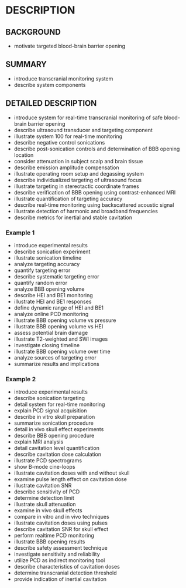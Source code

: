 # DESCRIPTION

## BACKGROUND

- motivate targeted blood-brain barrier opening

## SUMMARY

- introduce transcranial monitoring system
- describe system components

## DETAILED DESCRIPTION

- introduce system for real-time transcranial monitoring of safe blood-brain barrier opening
- describe ultrasound transducer and targeting component
- illustrate system 100 for real-time monitoring
- describe negative control sonications
- describe post-sonication controls and determination of BBB opening location
- consider attenuation in subject scalp and brain tissue
- describe emission amplitude compensation
- illustrate operating room setup and degassing system
- describe individualized targeting of ultrasound focus
- illustrate targeting in stereotactic coordinate frames
- describe verification of BBB opening using contrast-enhanced MRI
- illustrate quantification of targeting accuracy
- describe real-time monitoring using backscattered acoustic signal
- illustrate detection of harmonic and broadband frequencies
- describe metrics for inertial and stable cavitation

### Example 1

- introduce experimental results
- describe sonication experiment
- illustrate sonication timeline
- analyze targeting accuracy
- quantify targeting error
- describe systematic targeting error
- quantify random error
- analyze BBB opening volume
- describe HEI and BE1 monitoring
- illustrate HEI and BE1 responses
- define dynamic range of HEI and BE1
- analyze online PCD monitoring
- illustrate BBB opening volume vs pressure
- illustrate BBB opening volume vs HEI
- assess potential brain damage
- illustrate T2-weighted and SWI images
- investigate closing timeline
- illustrate BBB opening volume over time
- analyze sources of targeting error
- summarize results and implications

### Example 2

- introduce experimental results
- describe sonication targeting
- detail system for real-time monitoring
- explain PCD signal acquisition
- describe in vitro skull preparation
- summarize sonication procedure
- detail in vivo skull effect experiments
- describe BBB opening procedure
- explain MRI analysis
- detail cavitation level quantification
- describe cavitation dose calculation
- illustrate PCD spectrograms
- show B-mode cine-loops
- illustrate cavitation doses with and without skull
- examine pulse length effect on cavitation dose
- illustrate cavitation SNR
- describe sensitivity of PCD
- determine detection limit
- illustrate skull attenuation
- examine in vivo skull effects
- compare in vitro and in vivo techniques
- illustrate cavitation doses using pulses
- describe cavitation SNR for skull effect
- perform realtime PCD monitoring
- illustrate BBB opening results
- describe safety assessment technique
- investigate sensitivity and reliability
- utilize PCD as indirect monitoring tool
- describe characteristics of cavitation doses
- determine transcranial detection threshold
- provide indication of inertial cavitation

